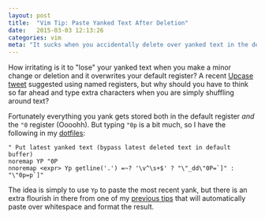 ```yaml
---
layout: post
title:  "Vim Tip: Paste Yanked Text After Deletion"
date:   2015-03-03 12:13:26
categories: vim
meta: "It sucks when you accidentally delete over yanked text in the default register. Here's a solution."
---
```

How irritating is it to "lose" your yanked text when you make a minor change or
deletion and it overwrites your default register? A recent [Upcase tweet][tweet]
suggested using named registers, but why should you have to think so far ahead
and type extra characters when you are simply shuffling around text?

Fortunately everything you yank gets stored both in the default register *and*
the `"0` register (Oooohh). But typing `"0p` is a bit much, so I have the
following in my [dotfiles][overrides]:

    " Put latest yanked text (bypass latest deleted text in default buffer)
    noremap YP "0P
    nnoremap <expr> Yp getline('.') =~? '\v^\s+$' ? "\"_dd\"0P=`]" : "\"0p=p`]"

The idea is simply to use `Yp` to paste the most recent yank, but there is an
extra flourish in there from one of my [previous tips][previous] that will
automatically paste over whitespace and format the result.


[tweet]:  https://twitter.com/upcase/status/572530082411089920
[overrides]:  https://github.com/hiattp/dotfiles
[previous]: http://blog.paulrugelhiatt.com/vim/2014/10/25/vim-tip-paste-over-trailing-whitespace.html
